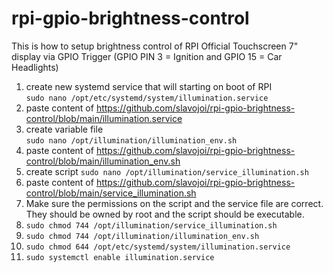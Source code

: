# rpi-gpio-brightness-control
This is how to setup brightness control of RPI Official Touchscreen 7" display via GPIO Trigger (GPIO PIN 3 = Ignition and GPIO 15 = Car Headlights)

1. create new systemd service that will starting on boot of RPI   
`sudo nano /opt/etc/systemd/system/illumination.service`
2. paste content of https://github.com/slavojoi/rpi-gpio-brightness-control/blob/main/illumination.service   
3. create variable file   
`sudo nano /opt/illumination/illumination_env.sh`
5. paste content of https://github.com/slavojoi/rpi-gpio-brightness-control/blob/main/illumination_env.sh
6. create script
`sudo nano /opt/illumination/service_illumination.sh`
7. paste content of https://github.com/slavojoi/rpi-gpio-brightness-control/blob/main/service_illumination.sh
8. Make sure the permissions on the script and the service file are correct. They should be owned by root and the script should be executable.   
9. `sudo chmod 744 /opt/illumination/service_illumination.sh`
10. `sudo chmod 744 /opt/illumination/illumination_env.sh`
11. `sudo chmod 644 /opt/etc/systemd/system/illumination.service`
12. `sudo systemctl enable illumination.service`
